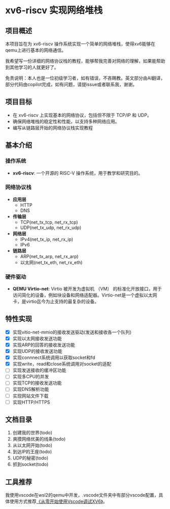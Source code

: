 # xv6-riscv 实现网络堆栈

## 项目概述

本项目旨在为 xv6-riscv 操作系统实现一个简单的网络堆栈，使得xv6能够在qemu上进行基本的网络通信。

我希望写一份详细的网络协议栈的教程，能够帮我完善对网络的理解，如果能帮助到其他学习的人就更好了。

免责说明：本人也是一位初级学习者，如有错误，不吝赐教。英文部分由AI翻译，部分代码由copilot完成，如有问题，请提issue或者联系我，谢谢。

## 项目目标

- 在 xv6-riscv 上实现基本的网络协议，包括但不限于 TCP/IP 和 UDP。
- 确保网络堆栈的稳定性和性能，以支持多种网络应用。
- 编写从链路层开始的网络协议栈实现教程

## 基本介绍

### 操作系统

- **xv6-riscv**: 一个开源的 RISC-V 操作系统，用于教学和研究目的。

### 网络协议栈

- **应用层**
  - HTTP
  - DNS
- **传输层**
  - TCP(net_tx_tcp, net_rx_tcp)
  - UDP(net_tx_udp, net_rx_udp)
- **网络层**
  - IPv4(net_tx_ip, net_rx_ip)
  - IPv6
- **链路层**
  - ARP(net_tx_arp, net_rx_arp)
  - 以太网(net_tx_eth, net_rx_eth)

### 硬件驱动

- **QEMU Virtio-net**: Virtio 被开发为虚拟机 （VM） 的标准化开放接口，用于访问简化的设备，例如块设备和网络适配器。Virtio-net是一个虚拟以太网卡，是virtio迄今为止支持的最复杂的设备。

## 特性实现

- [X] 实现vitio-net-mmio的接收发送驱动(发送和接收各一个队列)
- [X] 实现以太网接收发送功能
- [X] 实现ARP的回答的接收发送功能
- [X] 实现UDP的接收发送功能
- [X] 实现connnect系统调用以获取socket和fd
- [X] 实现write，read和close系统调用对socket的适配
- [ ] 实现发送接收的缓冲区功能
- [ ] 实现多CPU的并发
- [ ] 实现TCP的接收发送功能
- [ ] 实现DNS解析功能
- [ ] 实现网站文件下载
- [ ] 实现HTTP/HTTPS

## 文档目录

1. 创建我的世界(todo)
2. 爽摸网络优美的线条(todo)
3. 从以太网开始(todo)
4. 到达IP的王座(todo)
5. UDP的秘密(todo)
6. 抓到socket(todo)

## 工具推荐

我使用vscode在wsl2的qemu中开发，.vscode文件夹中有部分vscode配置，具体使用方式推荐[《从零开始使用Vscode调试XV6》](https://zhuanlan.zhihu.com/p/501901665)。
